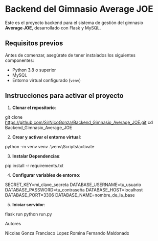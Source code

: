 # Backend del Gimnasio Average JOE

Este es el proyecto backend para el sistema de gestión del gimnasio
**Average JOE**, desarrollado con Flask y MySQL.

## Requisitos previos

Antes de comenzar, asegúrate de tener instalados los siguientes componentes:

- Python 3.8 o superior
- MySQL
- Entorno virtual configurado (`venv`)

## Instrucciones para activar el proyecto

1. **Clonar el repositorio**:

git clone https://github.com/SirNicoGonza/Backend_Gimnasio_Average_JOE.git
cd Backend_Gimnasio_Average_JOE

2. **Crear y activar el entorno virtual**:

python -m venv venv
.\venv\Scripts\activate

3. **Instalar Dependencias**:

pip install -r requirements.txt

4. **Configurar variables de entorno**:

SECRET_KEY=mi_clave_secreta
DATABASE_USERNAME=tu_usuario
DATABASE_PASSWORD=tu_contraseña
DATABASE_HOST=localhost
DATABASE_PORT=3306
DATABASE_NAME=nombre_de_la_base

5. **Iniciar servidor**:

flask run
python run.py


Autores

Nicolas Gonza
Francisco Lopez
Romina
Fernando Maldonado